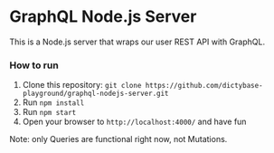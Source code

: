# GraphQL Node.js Server

This is a Node.js server that wraps our user REST API with GraphQL.

### How to run

1. Clone this repository: `git clone https://github.com/dictybase-playground/graphql-nodejs-server.git`
2. Run `npm install`
3. Run `npm start`
4. Open your browser to `http://localhost:4000/` and have fun

Note: only Queries are functional right now, not Mutations.
